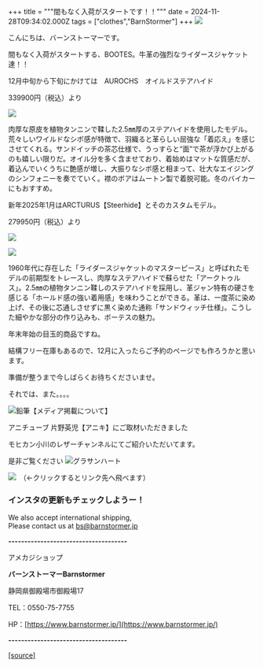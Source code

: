 +++
title = """間もなく入荷がスタートです！！"""
date = 2024-11-28T09:34:02.000Z
tags = ["clothes","BarnStormer"]
+++
[![](https://stat.ameba.jp/user_images/20231023/16/barnstormer-go/b2/03/p/o0420015015354743273.png)](https://ameblo.jp/barnstormer-go/entry-12825670498.html)

こんにちは、バーンストーマーです。

間もなく入荷がスタートする、BOOTES。牛革の強烈なライダースジャケット達！！

12月中旬から下旬にかけては　AUROCHS　オイルドステアハイド

339900円（税込）より

[![](https://stat.ameba.jp/user_images/20241128/18/barnstormer-go/a5/63/j/o0637073015515320114.jpg)](https://stat.ameba.jp/user_images/20241128/18/barnstormer-go/a5/63/j/o0637073015515320114.jpg)

肉厚な原皮を植物タンニンで鞣した2.5㎜厚のステアハイドを使用したモデル。荒々しいワイルドなシボ感が特徴で、羽織ると革らしい屈強な「着応え」を感じさせてくれる。サンドイッチの茶芯仕様で、うっすらと“面”で茶が浮かび上がるのも嬉しい限りだ。オイル分を多く含ませており、着始めはマットな質感だが、着込んでいくうちに艶感が増し、大振りなシボ感と相まって、壮大なエイジングのシンフォニーを奏でていく。襟のボアはムートン製で着脱可能。冬のバイカーにもおすすめ。

新年2025年1月はARCTURUS【Steerhide】とそのカスタムモデル。

279950円（税込）より

[![](https://stat.ameba.jp/user_images/20241128/18/barnstormer-go/55/aa/j/o1024102415515320117.jpg)](https://stat.ameba.jp/user_images/20241128/18/barnstormer-go/55/aa/j/o1024102415515320117.jpg)

[![](https://stat.ameba.jp/user_images/20241128/18/barnstormer-go/d6/b9/j/o1024102415515320121.jpg)](https://stat.ameba.jp/user_images/20241128/18/barnstormer-go/d6/b9/j/o1024102415515320121.jpg)

1960年代に存在した「ライダースジャケットのマスターピース」と呼ばれたモデルの前期型をトレースし、肉厚なステアハイドで蘇らせた「アークトゥルス」。2.5㎜の植物タンニン鞣しのステアハイドを採用し、革ジャン特有の硬さを感じる「ホールド感の強い着用感」を味わうことができる。革は、一度茶に染め上げ、その後に芯通しさせずに黒く染めた通称「サンドウィッチ仕様」。こうした細やかな部分の作り込みも、ボーテスの魅力。

年末年始の目玉的商品ですね。

結構フリー在庫もあるので、12月に入ったらご予約のページでも作ろうかと思います。

準備が整うまで今しばらくお待ちくださいませ。

それでは、また。。。。

![鉛筆](https://stat100.ameba.jp/blog/ucs/img/char/char3/519.png)【メディア掲載について】

アニチューブ 片野英児【アニキ】にご取材いただきました

モヒカン小川のレザーチャンネルにてご紹介いただいてます。

是非ご覧ください ![グラサンハート](https://stat100.ameba.jp/blog/ucs/img/char/char3/148.png)

[![](https://stat.ameba.jp/user_images/20230412/16/barnstormer-go/6a/23/p/o0108010815269242493.png)](https://www.instagram.com/barnstormer_daily/)　（←クリックするとリンク先へ飛べます）

### インスタの更新もチェックしようー！

We also accept international shipping,  
Please contact us at bs@barnstormer.jp

**\-------------------------------------**

アメカジショップ

**バーンストーマーBarnstormer**

静岡県御殿場市御殿場17

TEL：0550-75-7755

HP：[https://www.barnstormer.jp/](https://www.barnstormer.jp/)

**\-------------------------------------**

[[source]](https://ameblo.jp/barnstormer-go/entry-12876683673.html)
